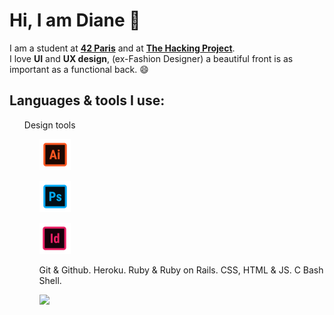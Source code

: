 # Hi, I am Diane 👋

I am a student at [**42 Paris**](https://www.42.fr/) and at [**The Hacking Project**](https://www.thehackingproject.org/).  
I love **UI** and **UX design**, (ex-Fashion Designer) a beautiful front is as important as a functional back. 😄

## Languages & tools I use:

<ul> Design tools <ul>
<p><img src="https://github.com/dediane/dediane/blob/main/Favorites/icons8-adobe-illustrator-50.png"></p>
<p><img src="https://github.com/dediane/dediane/blob/main/Favorites/icons8-adobe-photoshop-50.png"></p>
<p><img src="https://github.com/dediane/dediane/blob/main/Favorites/icons8-adobe-indesign-50.png"></p>
Git & Github.  
Heroku.  
Ruby & Ruby on Rails.  
CSS, HTML & JS.  
C Bash Shell.  


[![](https://github.com/saadeghi/saadeghi/blob/master/dino.gif)](#)


